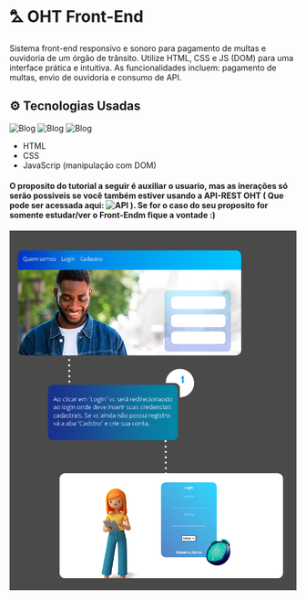 # ⛍ OHT Front-End
Sistema front-end responsivo e sonoro para pagamento de multas e ouvidoria de um órgão de trânsito. Utilize HTML, CSS e JS (DOM) para uma interface prática e intuitiva. As funcionalidades incluem: pagamento de multas, envio de ouvidoria e  consumo de API.

## ⚙️ Tecnologias Usadas 
![Blog](https://img.shields.io/badge/HTML-239120?style=for-the-badge&logo=html5&logoColor=white) ![Blog](https://img.shields.io/badge/CSS-239120?&style=for-the-badge&logo=css3&logoColor=white) ![Blog](https://img.shields.io/badge/JavaScript-F7DF1E?style=for-the-badge&logo=javascript&logoColor=black) 

- HTML
- CSS
- JavaScrip (manipulação com DOM)


#### O proposito do tutorial a seguir é auxiliar o usuario, mas as inerações só serão possiveis se você também estiver usando a API-REST OHT ( Que pode ser acessada aqui: ![API](https://img.shields.io/website-up-down-green-red/http/monip.org.svg) ). Se for o caso do seu proposito for somente estudar/ver o Front-Endm fique a vontade :)

  ![teste](https://github.com/AlisonMartinss/Assets/blob/main/Tutorial1.png)
